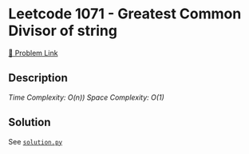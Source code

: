 # Leetcode 1071 -  Greatest Common Divisor of string

[🔗 Problem Link](https://leetcode.com/problems/greatest-common-divisor-of-string/)

## Description

*Time Complexity: O(n))
Space Complexity: O(1)*

## Solution

See [`solution.py`](solution.py)
